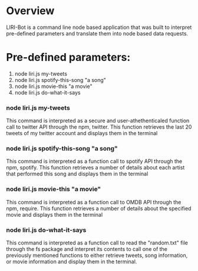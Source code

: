 # Overview

LIRI-Bot is a command line node based application that was built to interpret pre-defined parameters and translate them into node based data requests. 

# Pre-defined parameters:
  1) node liri.js my-tweets
  2) node liri.js spotify-this-song "a song"
  3) node liri.js movie-this "a movie"
  4) node liri.js do-what-it-says

### node liri.js my-tweets
This command is interpreted as a secure and user-athethenticaled function call to twitter API through the npm, twitter.  This function retrieves the last 20 tweets of my twitter account and displays them in the terminal
 
### node liri.js spotify-this-song "a song"
This command is interpreted as a function call to spotify API through the npm, spotify. This function retrieves a number of details about each artist that performed this song and displays them in the terminal
 
### node liri.js movie-this "a movie"
This command is interpreted as a function call to OMDB API through the npm, require. This function retrieves a number of details about the specified movie and displays them in the terminal

### node liri.js do-what-it-says
This command is interpreted as a function call to read the "random.txt" file through the fs package and interpret its contents to call one of the previously mentioned functions to either retrieve tweets, song information, or movie information and display them in the terminal.


